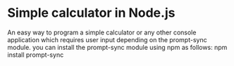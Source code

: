 # Simple calculator in Node.js
An easy way to program a simple calculator or any other console application which requires user input depending on the prompt-sync module. you can install the prompt-sync module using npm as follows: npm install prompt-sync
